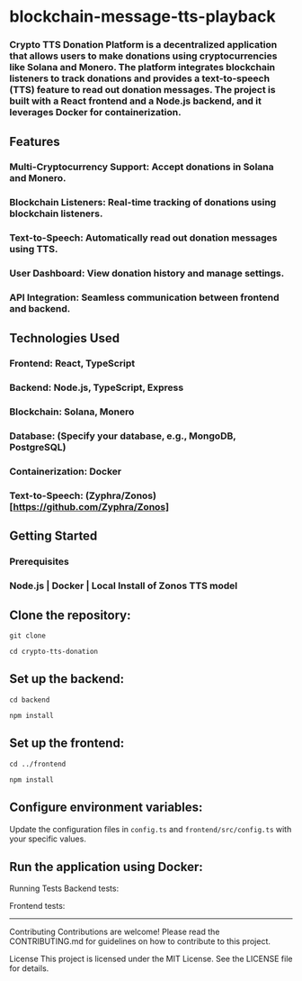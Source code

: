 # blockchain-message-tts-playback

### Crypto TTS Donation Platform is a decentralized application that allows users to make donations using cryptocurrencies like Solana and Monero. The platform integrates blockchain listeners to track donations and provides a text-to-speech (TTS) feature to read out donation messages. The project is built with a React frontend and a Node.js backend, and it leverages Docker for containerization.

## Features

### Multi-Cryptocurrency Support: Accept donations in Solana and Monero.

### Blockchain Listeners: Real-time tracking of donations using blockchain listeners.

### Text-to-Speech: Automatically read out donation messages using TTS.

### User Dashboard: View donation history and manage settings.

### API Integration: Seamless communication between frontend and backend.

## Technologies Used

### Frontend: React, TypeScript

### Backend: Node.js, TypeScript, Express

### Blockchain: Solana, Monero

### Database: (Specify your database, e.g., MongoDB, PostgreSQL)

### Containerization: Docker

### Text-to-Speech: (Zyphra/Zonos)[https://github.com/Zyphra/Zonos]

## Getting Started

### Prerequisites

### Node.js | Docker | Local Install of Zonos TTS model

## Clone the repository:

`git clone `

`cd crypto-tts-donation`

## Set up the backend:

`cd backend`

`npm install`

## Set up the frontend:

`cd ../frontend`

`npm install`

## Configure environment variables:

Update the configuration files in `config.ts` and `frontend/src/config.ts` with your specific values.

## Run the application using Docker:

Running Tests
Backend tests:

Frontend tests:

---

Contributing
Contributions are welcome! Please read the CONTRIBUTING.md for guidelines on how to contribute to this project.

License
This project is licensed under the MIT License. See the LICENSE file for details.

